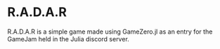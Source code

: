 # R.A.D.A.R

R.A.D.A.R is a simple game made using GameZero.jl as an entry for the GameJam held in the Julia discord server.
